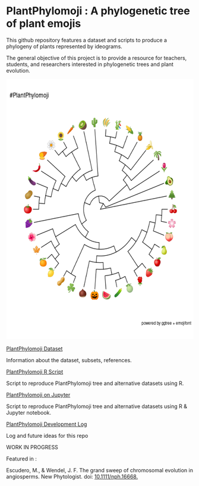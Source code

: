 # PlantPhylomoji : A phylogenetic tree of plant emojis

 This github repository features a dataset and scripts to produce a phylogeny of plants represented by ideograms.
  
  The general objective of this project is to provide a resource for teachers, students, and researchers interested in phylogenetic trees and plant evolution.
 
  
  <p align="center">  
<img width="600" height="700" src="./images/plantphylomoji.png">
</p>

   [PlantPhylomoji Dataset](./Dataset.md)
   
   Information about the dataset, subsets, references.

   [PlantPhylomoji R Script](./PlantPhylomoji.R)
   
   Script to reproduce PlantPhylomoji tree and alternative datasets using R.
   
  [PlantPhylomoji on Jupyter](./PlantPhylomoji.ipynb)
  
  Script to reproduce PlantPhylomoji tree and alternative datasets using R & Jupyter notebook.

   [PlantPhylomoji Development Log](./PlantPhylomojiLog.md)
   
   Log and future ideas for this repo
 
 WORK IN PROGRESS
 
 Featured in :
 
 Escudero, M., & Wendel, J. F. The grand sweep of chromosomal evolution in angiosperms. New Phytologist.
 doi: [10.1111/nph.16668.](https://nph.onlinelibrary.wiley.com/doi/abs/10.1111/nph.16802)
  